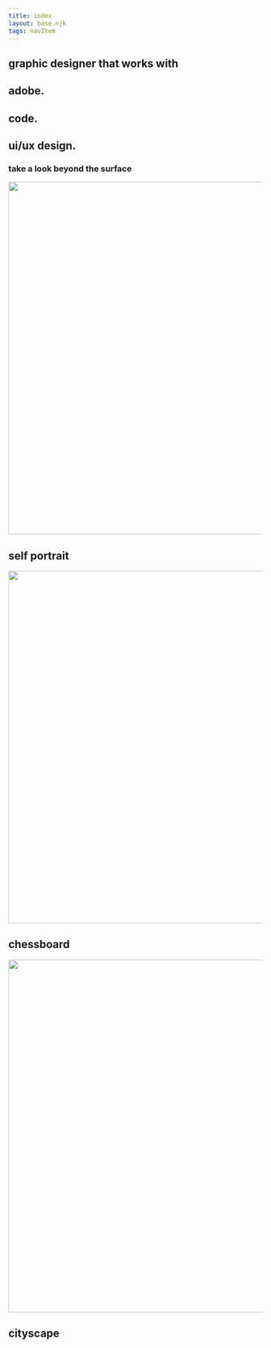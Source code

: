 ```yaml
---
title: index
layout: base.njk
tags: navItem
---
```

 <section class="project-page1">
            
<div class="pageone-text">
<h1> graphic designer that works with</h1>
<div class="pageone-text2">
 <h2> adobe.</h2>
<h2> code.</h2>
<h2> ui/ux design.</h2>
 </div>
  <div class=pageone-text3>
 <h3>take a look beyond the surface</h3>
  </div>
 </div>
            
<div class="image-text">       
<div class="layout">
<img src="/images/selfportait.jpg" width="800" height="700">
 </div>       
<h2>self portrait</h2>
  </div>          
          
<div class="image-text">              
<div class="layout">            
<img src="/images/chessboard.jpg" width="800" height="700">
</div>
<h2>chessboard</h2>
    </div>          
  
<div class="image-text">         
  <div class="layout">
<img src="/images/CITYSCAPE (1).jpg" width="800" height="700">
</div>
  <h2>cityscape</h2>
       </div> 
            
</section>
        
 </body>